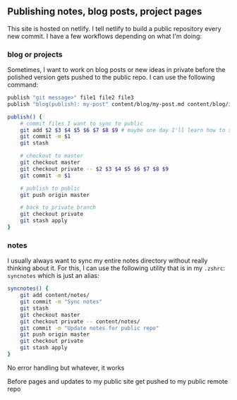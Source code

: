 ---
---
## Publishing notes, blog posts, project pages

This site is hosted on netlify. I tell netlify to build a public repository every new commit. I have a few workflows depending on what I'm doing:

### blog or projects
Sometimes, I want to work on blog posts or new ideas in private before the polished version gets pushed to the public repo. I can use the following command:

```bash
publish "git message>" file1 file2 file3
publish "blog(publish): my-post" content/blog/my-post.md content/blog/image.png
```

```bash
publish() {
    # commit files I want to sync to public
    git add $2 $3 $4 $5 $6 $7 $8 $9 # maybe one day I'll learn how to slice args in bash lol
    git commit -m $1
    git stash

    # checkout to master
    git checkout master
    git checkout private -- $2 $3 $4 $5 $6 $7 $8 $9
    git commit -m $1

    # publish to public
    git push origin master

    # back to private branch
    git checkout private
    git stash apply
}
```
### notes
I usually always want to sync my entire notes directory without really thinking about it. For this, I can use the following utility that is in my `.zshrc`:
`syncnotes` which is just an alias:
```bash
syncnotes() {
    git add content/notes/
    git commit -m "Sync notes"
    git stash
    git checkout master
    git checkout private -- content/notes/
    git commit -m "Update notes for public repo"
    git push origin master
    git checkout private
    git stash apply
}
```
No error handling but whatever, it works

Before pages and updates to my public site get pushed to my public remote repo